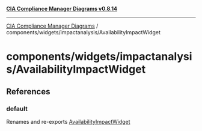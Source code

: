 [**CIA Compliance Manager Diagrams v0.8.14**](../../../../README.md)

***

[CIA Compliance Manager Diagrams](../../../../modules.md) / components/widgets/impactanalysis/AvailabilityImpactWidget

# components/widgets/impactanalysis/AvailabilityImpactWidget

## References

### default

Renames and re-exports [AvailabilityImpactWidget](../../../variables/AvailabilityImpactWidget.md)
